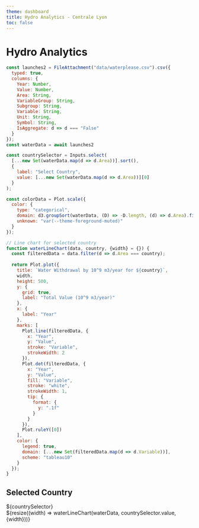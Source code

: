 ```yaml
---
theme: dashboard
title: Hydro Analytics - Centrale Lyon
toc: false
---
```


# Hydro Analytics

<!-- Read Data from csv file -->
```js
const launches2 = FileAttachment("data/waterplease.csv").csv({
  typed: true,
  columns: {
    Year: Number,
    Value: Number,
    Area: String,
    VariableGroup: String,
    Subgroup: String,
    Variable: String,
    Unit: String,
    Symbol: String,
    IsAggregate: d => d === "False"
  }
});
const waterData = await launches2 
```

<!-- Country selector -->
```js
const countrySelector = Inputs.select(
  [...new Set(waterData.map(d => d.Area))].sort(),
  {
    label: "Select Country",
    value: [...new Set(waterData.map(d => d.Area))][0]
  }
);
```

<!-- Difine Colors -->
```js
const colorData = Plot.scale({
  color: {
    type: "categorical",
    domain: d3.groupSort(waterData, (D) => -D.length, (d) => d.Area).filter((d) => d !== "Other"),
    unknown: "var(--theme-foreground-muted)"
  }
});
```



```js
// Line chart for selected country
function waterLineChart(data, country, {width} = {}) {
  const filteredData = data.filter(d => d.Area === country);
  
  return Plot.plot({
    title: `Water Withdrawal by 10^9 m3/year for ${country}`,
    width,
    height: 500,
    y: {
      grid: true,
      label: "Total Value (10^9 m3/year)"
    },
    x: {
      label: "Year"
    },
    marks: [
      Plot.line(filteredData, {
        x: "Year",
        y: "Value",
        stroke: "Variable",
        strokeWidth: 2
      }),
      Plot.dot(filteredData, {
        x: "Year",
        y: "Value",
        fill: "Variable",
        stroke: "white",
        strokeWidth: 1,
        tip: {
          format: {
            y: ".1f"
          }
        }
      }),
      Plot.ruleY([0])
    ],
    color: {
      legend: true,
      domain: [...new Set(filteredData.map(d => d.Variable))],
      scheme: "tableau10"
    }
  });
}
```

<div class="grid grid-cols-1">
  <div class="card">
    <h2>Selected Country</h2>
    <span class="big">${countrySelector}</span>
  </div>
</div>

<div class="grid grid-cols-1">
  <div class="card">
    ${resize((width) => waterLineChart(waterData, countrySelector.value, {width}))}
  </div>
</div>
